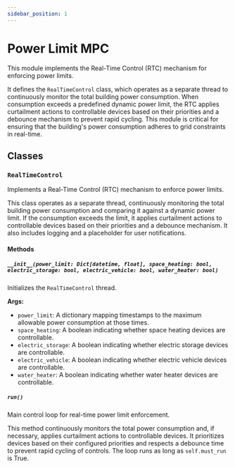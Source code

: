```yaml
---
sidebar_position: 1
---
```


# Power Limit MPC

This module implements the Real-Time Control (RTC) mechanism for enforcing power limits.

It defines the `RealTimeControl` class, which operates as a separate thread to continuously monitor the total building power consumption. When consumption exceeds a predefined dynamic power limit, the RTC applies curtailment actions to controllable devices based on their priorities and a debounce mechanism to prevent rapid cycling. This module is critical for ensuring that the building's power consumption adheres to grid constraints in real-time.

## Classes

### `RealTimeControl`

Implements a Real-Time Control (RTC) mechanism to enforce power limits.

This class operates as a separate thread, continuously monitoring the total building power consumption and comparing it against a dynamic power limit. If the consumption exceeds the limit, it applies curtailment actions to controllable devices based on their priorities and a debounce mechanism. It also includes logging and a placeholder for user notifications.

#### Methods

##### `__init__(power_limit: Dict[datetime, float], space_heating: bool, electric_storage: bool, electric_vehicle: bool, water_heater: bool)`

Initializes the `RealTimeControl` thread.

**Args:**

- `power_limit`: A dictionary mapping timestamps to the maximum allowable power consumption at those times.
- `space_heating`: A boolean indicating whether space heating devices are controllable.
- `electric_storage`: A boolean indicating whether electric storage devices are controllable.
- `electric_vehicle`: A boolean indicating whether electric vehicle devices are controllable.
- `water_heater`: A boolean indicating whether water heater devices are controllable.

##### `run()`

Main control loop for real-time power limit enforcement.

This method continuously monitors the total power consumption and, if necessary, applies curtailment actions to controllable devices. It prioritizes devices based on their configured priorities and respects a debounce time to prevent rapid cycling of controls. The loop runs as long as `self.must_run` is True.